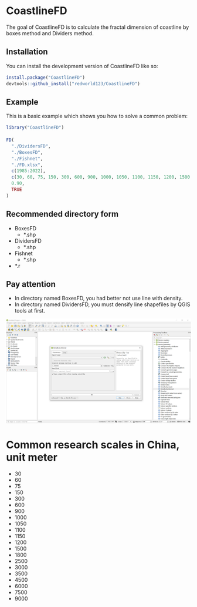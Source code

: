 # CoastlineFD

The goal of CoastlineFD is to calculate the fractal dimension of coastline by boxes method and Dividers method.

## Installation

You can install the development version of CoastlineFD like so:

``` r
install.package("CoastlineFD")
devtools::github_install("redworld123/CoastlineFD")
```

## Example

This is a basic example which shows you how to solve a common problem:

``` r
library("CoastlineFD")

FD(
  "./DividersFD",
  "./BoxesFD",
  "./Fishnet",
  "./FD.xlsx",
  c(1985:2022),
  c(30, 60, 75, 150, 300, 600, 900, 1000, 1050, 1100, 1150, 1200, 1500, 1800, 2500, 3000, 3500, 4500, 6000, 7500, 9000),
  0.90,
  TRUE
)
```

## Recommended directory form

- BoxesFD
  - *.shp
- DividersFD
  - *.shp
- Fishnet
  - *.shp
- *.r

## Pay attention

- In directory named BoxesFD, you had better not use line with density.
- In directory named DividersFD, you must densify line shapefiles by QGIS tools at first.

![Densify by interval](./images/1.png)

# Common research scales in China, unit meter

- 30
- 60
- 75
- 150
- 300
- 600
- 900
- 1000
- 1050
- 1100
- 1150
- 1200
- 1500
- 1800
- 2500
- 3000
- 3500
- 4500
- 6000
- 7500
- 9000

